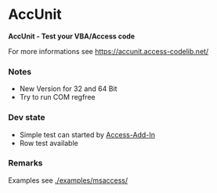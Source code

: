 # AccUnit
**AccUnit - Test your VBA/Access code**

For more informations see https://accunit.access-codelib.net/

### Notes
* New Version for 32 and 64 Bit
* Try to run COM regfree

### Dev state
* Simple test can started by [Access-Add-In](https://github.com/AccessCodeLib/AccUnit/tree/main/access-add-in)
* Row test available


### Remarks
Examples see [./examples/msaccess/](https://github.com/AccessCodeLib/AccUnit/blob/main/examples/msaccess/)
